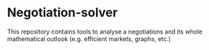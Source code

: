 # Negotiation-solver

This repository contains tools to analyse a negotiations and its whole mathematical outlook (e.g. efficient markets, graphs, etc.)

